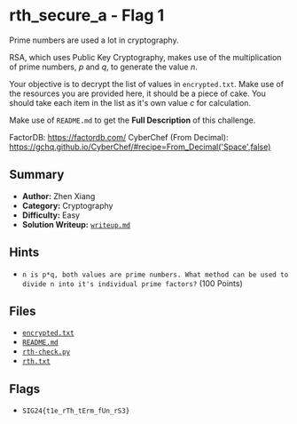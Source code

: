 # rth_secure_a - Flag 1

Prime numbers are used a lot in cryptography.

RSA, which uses Public Key Cryptography, makes use of the multiplication of prime numbers, *p* and *q*, to generate the value *n*.

Your objective is to decrypt the list of values in `encrypted.txt`.
Make use of the resources you are provided here, it should be a piece of cake.
You should take each item in the list as it's own value *c* for calculation.

Make use of `README.md` to get the **Full Description** of this challenge.

FactorDB: https://factordb.com/
CyberChef (From Decimal): https://gchq.github.io/CyberChef/#recipe=From_Decimal('Space',false)

## Summary
- **Author:** Zhen Xiang
- **Category:** Cryptography
- **Difficulty:** Easy
- **Solution Writeup:** [`writeup.md`](./soln/writeup.md)

## Hints
- `n is p*q, both values are prime numbers. What method can be used to divide n into it's individual prime factors?` (100 Points)

## Files
- [`encrypted.txt`](./dist/encrypted.txt)
- [`README.md`](./dist/README.md)
- [`rth-check.py`](./dist/rth-check.py)
- [`rth.txt`](./dist/rth.txt)

## Flags
- `SIG24{t1e_rTh_tErm_fUn_rS3}`
